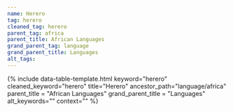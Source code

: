 ```yaml
---
name: Herero
tag: herero
cleaned_tag: herero
parent_tag: africa
parent_title: African Languages
grand_parent_tag: language
grand_parent_title: Languages
alt_tags: 
---
```


{% include data-table-template.html 
  keyword="herero" 
  cleaned_keyword="herero" 
  title="Herero"
  ancestor_path="language/africa" 
  parent_title = "African Languages"
  grand_parent_title = "Languages"
  alt_keywords=""
  context=""
%}

